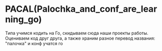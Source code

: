 # PACAL(Palochka_and_conf_are_learning_go)
Типа учимся кодить на Го, скидываем сюда наши проекты работы. Оцениваем код друг друга, а также храним разное
перевод названия: "палочка" и конф учатся го
